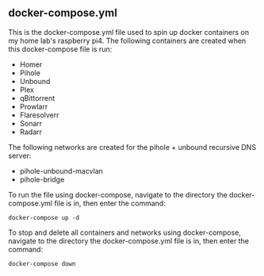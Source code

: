 ## docker-compose.yml

This is the docker-compose.yml file used to spin up docker containers on my home lab's raspberry pi4. The following containers are created when this docker-compose file is run:

- Homer
- Pihole
- Unbound
- Plex
- qBittorrent
- Prowlarr
- Flaresolverr
- Sonarr
- Radarr

The following networks are created for the pihole + unbound recursive DNS server:

- pihole-unbound-macvlan
- pihole-bridge

To run the file using docker-compose, navigate to the directory the docker-compose.yml file is in, then enter the command:

```
docker-compose up -d
```

To stop and delete all containers and networks using docker-compose, navigate to the directory the docker-compose.yml file is in, then enter the command:

```
docker-compose down
```
